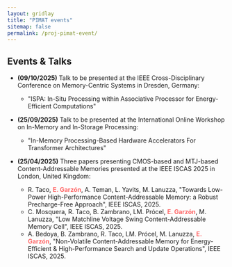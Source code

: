 ```yaml
---
layout: gridlay
title: "PIMAT events"
sitemap: false
permalink: /proj-pimat-event/
---
```


## Events & Talks

- **(09/10/2025)** Talk to be presented at the IEEE Cross-Disciplinary Conference on Memory-Centric Systems in Dresden, Germany:
	- "ISPA: In-Situ Processing within Associative Processor for Energy-Efficient Computations"

- **(25/09/2025)** Talk to be presented at the International Online Workshop on In-Memory and In-Storage Processing:
	- "In-Memory Processing-Based Hardware Accelerators For Transformer Architectures"

- **(25/04/2025)** Three papers presenting CMOS-based and MTJ-based Content-Addressable Memories presented at the IEEE ISCAS 2025 in London, United Kingdom:
	- R. Taco, <strong style="color: #ff6666;">E. Garzón</strong>, A. Teman, L. Yavits, M. Lanuzza, "Towards Low-Power High-Performance Content-Addressable Memory: a Robust Precharge-Free Approach", IEEE ISCAS, 2025.
	- C. Mosquera, R. Taco, B. Zambrano, LM. Prócel, <strong style="color: #ff6666;">E. Garzón</strong>, M. Lanuzza, "Low Matchline Voltage Swing Content-Addressable Memory Cell", IEEE ISCAS, 2025.
	- A. Bedoya, B. Zambrano, R. Taco, LM. Prócel, M. Lanuzza, <strong style="color: #ff6666;">E. Garzón</strong>, "Non-Volatile Content-Addressable Memory for Energy-Efficient & High-Performance Search and Update Operations", IEEE ISCAS, 2025.


